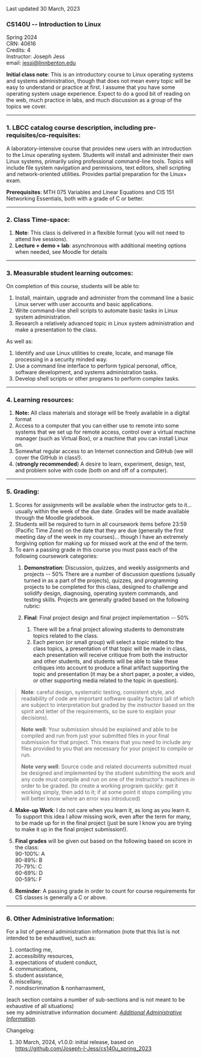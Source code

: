 Last updated 30 March, 2023

### CS140U -- Introduction to Linux
Spring 2024  
CRN: 40616  
Credits: 4  
Instructor: Joseph Jess  
email: <jessj@linnbenton.edu>

**Initial class note**: This is an introductory course to Linux operating systems and systems administration, though that does not mean every topic will be easy to understand or practice at first.  I assume that you have some operating system usage experience.  Expect to do a good bit of reading on the web, much practice in labs, and much discussion as a group of the topics we cover.

---

### 1. LBCC catalog course description, including pre-requisites/co-requisites:

A laboratory-intensive course that provides new users with an introduction to the Linux operating system. Students will install and administer their own Linux systems, primarily using professional command-line tools. Topics will include file system navigation and permissions, text editors, shell scripting and network-oriented utilities. Provides partial preparation for the Linux+ exam.

**Prerequisites**: MTH 075 Variables and Linear Equations and CIS 151 Networking Essentials, both with a grade of C or better.

---

### 2. Class Time-space:
1.  **Note**: This class is delivered in a flexible format (you will not need to attend live sessions).
2.  **Lecture + demo + lab**: asynchronous with additional meeting options when needed, see Moodle for details

---

### 3. Measurable student learning outcomes:

On completion of this course, students will be able to:
1. Install, maintain, upgrade and administer from the command line a basic Linux server with user accounts and basic applications.
2. Write command-line shell scripts to automate basic tasks in Linux system administration.
3. Research a relatively advanced topic in Linux system administration and make a presentation to the class.

As well as:
1. Identify and use Linux utilities to create, locate, and manage file processing in a security minded way.
2. Use a command line interface to perform typical personal, office, software development, and systems administration tasks.
3. Develop shell scripts or other programs to perform complex tasks.

---

### 4. Learning resources:

1. **Note:** All class materials and storage will be freely available in a digital format
2. Access to a computer that you can either use to remote into some systems that we set up for remote access, control over a virtual machine manager (such as Virtual Box), or a machine that you can install Linux on.
3. Somewhat regular access to an Internet connection and GitHub (we will cover the GitHub in class!).
4. (**strongly recommended**) A desire to learn, experiment, design, test, and problem solve with code (both on and off of a computer).

---

### 5. Grading:

1. Scores for assignments will be available when the instructor gets to it... usually within the week of the due date. Grades will be made available through the Moodle gradebook.
2. Students will be required to turn in all coursework items before 23:59 (Pacific Time Zone) on the date that they are due (generally the first meeting day of the week in my courses)\... though I have an extremely forgiving option for making up for missed work at the end of the term.
3. To earn a passing grade in this course you must pass each of the following coursework categories:
    1.  **Demonstration**: Discussion, quizzes, and weekly assignments and projects -- 50%
        There are a number of discussion questions (usually turned in as a part of the projects), quizzes, and programming projects to be completed for this class, designed to challenge and solidify design, diagnosing, operating system commands, and testing skills. Projects are generally graded based on the following rubric:  
            
    2.  **Final**: Final project design and final project implementation -- 50%
        1. There will be a final project allowing students to demonstrate topics related to the class.
        2. Each person (or small group) will select a topic related to the class topics, a presentation of that topic will be made in class, each presentation will receive critique from both the instructor and other students, and students will be able to take these critiques into account to produce a final artifact supporting the topic and presentation (it may be a short paper, a poster, a video, or other supporting media related to the topic in question).

> **Note**: careful design, systematic testing, consistent style, and readability of code are important software quality factors (all of which are subject to interpretation but graded by the instructor based on the spirit and letter of the requirements, so be sure to explain your decisions).
>
>  **Note** **well**: Your submission should be explained and able to be compiled and run from just your submitted files in your final submission for that project. This means that you need to include any files provided to you that are necessary for your project to compile or run.
>
> **Note** **very well**: Source code and related documents submitted must be designed and implemented by the student submitting the work and any code must compile and run on one of the instructor\'s machines in order to be graded. (to create a working program quickly: get it working simply, then add to it; if at some point it stops compiling you will better know where an error was introduced)

4.  **Make-up Work**: I do not care when you learn it, as long as you learn it. To support this idea I allow missing work, even after the term for many, to be made up for in the final project (just be sure I know you are trying to make it up in the final project submission!).

5.  **Final grades** will be given out based on the following based on score in the class:\
    90-100%: A  
    80-89%: B  
    70-79%: C  
    60-69%: D  
    00-59%: F

6. **Reminder**: A passing grade in order to count for course requirements for CS classes is generally a C or above.

---

### 6. Other Administrative Information:

For a list of general administration information (note that this list is not intended to be exhaustive), such as:
1.  contacting me,
2.  accessibility resources,
3.  expectations of student conduct,
4. communications,
5. student assistance,
6. miscellany,
7. nondiscrimination & nonharrasment,

(each section contains a number of sub-sections and is not meant to be exhaustive of all situations)  
see my administrative information document:
[*Additional Administrative Information*](https://docs.google.com/document/d/1NTerBXVow4rFbZGEpWJKpkpA9DpyOSAfjzJ4FKhf0FU/ "Additional Administrative Information (Google Doc)" ).

Changelog:
1.  30 March, 2024, v1.0.0: initial release, based on https://github.com/Joseph-I-Jess/cs140u_spring_2023
